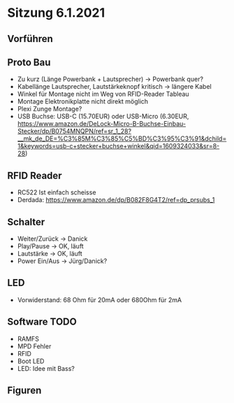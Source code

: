 # Sitzung 6.1.2021

## Vorführen


## Proto Bau
- Zu kurz (Länge Powerbank + Lautsprecher) -> Powerbank quer?
- Kabellänge Lautsprecher, Lautstärkeknopf kritisch -> längere Kabel
- Winkel für Montage nicht im Weg von RFID-Reader Tableau
- Montage Elektronikplatte nicht direkt möglich
- Plexi Zunge Montage?
- USB Buchse: USB-C (15.70EUR) oder  USB-Micro (6.30EUR, https://www.amazon.de/DeLock-Micro-B-Buchse-Einbau-Stecker/dp/B0754MNQPN/ref=sr_1_28?__mk_de_DE=%C3%85M%C3%85%C5%BD%C3%95%C3%91&dchild=1&keywords=usb-c+stecker+buchse+winkel&qid=1609324033&sr=8-28)


## RFID Reader
- RC522 Ist einfach scheisse
- Derdada: https://www.amazon.de/dp/B082F8G4T2/ref=dp_prsubs_1

## Schalter
- Weiter/Zurück -> Danick
- Play/Pause -> OK, läuft
- Lautstärke -> OK, läuft
- Power Ein/Aus -> Jürg/Danick?

## LED
- Vorwiderstand: 68 Ohm für 20mA oder 680Ohm für 2mA

## Software TODO
- RAMFS
- MPD Fehler
- RFID
- Boot LED
- LED: Idee mit Bass?

## Figuren